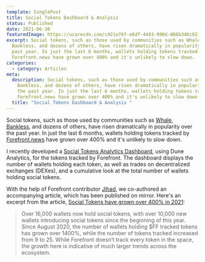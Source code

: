 ```yaml
---
template: SinglePost
title: Social Tokens Dashboard & Analysis
status: Published
date: 2021-06-30
featuredImage: https://ucarecdn.com/c921e76f-e6df-4443-990d-866b34bc0211/
excerpt: Social tokens, such as those used by communities such as Whale,
  Bankless, and dozens of others, have risen dramatically in popularity over the
  past year. In just the last 6 months, wallets holding tokens tracked by
  Forefront.news have grown over 400% and it's unlikely to slow down.
categories:
  - category: Articles
meta:
  description: Social tokens, such as those used by communities such as Whale,
    Bankless, and dozens of others, have risen dramatically in popularity over
    the past year. In just the last 6 months, wallets holding tokens tracked by
    Forefront.news have grown over 400% and it's unlikely to slow down.
  title: "Social Tokens Dashboard & Analysis "
---
```

Social tokens, such as those used by communities such as [Whale](https://whale.me/), [Bankless](https://www.bankless.community/), and dozens of others, have risen dramatically in popularity over the past year. In just the last 6 months, wallets holding tokens tracked by [Forefront.news](https://forefront.news/) have grown over 400% and it's unlikely to slow down. 

I recently developed a [Social Tokens Analytics Dashboard](https://duneanalytics.com/rantum/Social-Tokens), using Dune Analytics, for the tokens tracked by Forefront. The dashboard displays the number of wallets holding each token, as well as trades on decentralized exchanges (DEXes), and a cumulative look at the total number of wallets holding social tokens. 

With the help of Forefront contributor [Jihad](https://twitter.com/jaesmail), we co-authored an accompanying article, which has been published on mirror. Here's an excerpt from the article, [Social Tokens have grown over 400% in 2021](https://ff.mirror.xyz/XFuXL8vVZtk3kTldgS6VlDc5Y6uKpfxGJsQ5MECa1Rc): 

> <!--StartFragment-->
>
> Over 16,000 wallets now hold social tokens, with over 10,000 new wallets introducing social tokens since the beginning of this year. Since August 2020, the number of wallets holding $FF tracked tokens has grown over 1400%, while the number of tokens tracked increased from 9 to 25. While Forefront doesn’t track every token in the space, the growth here is indicative of much larger trends across the ecosystem.
>
> <!--EndFragment-->